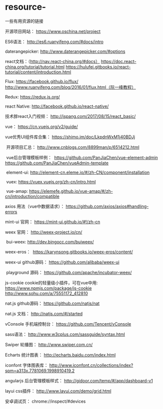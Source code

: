 # resource-
一些有用资源的链接


开源项目网站：
https://www.oschina.net/project

ES6语法：
http://es6.ruanyifeng.com/#docs/intro

daterangepicker:
http://www.daterangepicker.com/#options

react文档：（http://nav.react-china.org/#docs）
https://doc.react-china.org/tutorial/tutorial.html
https://hulufei.gitbooks.io/react-tutorial/content/introduction.html

Flux:
https://facebook.github.io/flux/
http://www.ruanyifeng.com/blog/2016/01/flux.html（阮一峰教程）

Redux:
https://redux.js.org/


react Native:
http://facebook.github.io/react-native/


  技术胖react入门视频：
  http://jspang.com/2017/08/15/react_basic/

vue：
https://cn.vuejs.org/v2/guide/

  vue优秀UI组件库合集：
  https://shimo.im/doc/LkpdnWxM1j40BDJj
  
  开源项目汇总：
  http://www.cnblogs.com/8899man/p/6514212.html
  
  vue后台管理模板样例：
  https://github.com/PanJiaChen/vue-element-admin
  https://github.com/PanJiaChen/vueAdmin-template
  
  element-ui:
  http://element-cn.eleme.io/#/zh-CN/component/installation
  
  vuex:
  https://vuex.vuejs.org/zh-cn/intro.html
  
  vue-amap:
  https://elemefe.github.io/vue-amap/#/zh-cn/introduction/compatible
  
  axios 用法（vue中数据请求）：
  https://github.com/axios/axios#handling-errors
  
  mint-ui 官网：
  https://mint-ui.github.io/#!/zh-cn

weex 官网：
http://weex-project.io/cn/
  
  bui-weex:
  http://dev.bingocc.com/buiweex/
  
  weex-eros：
  https://karynsong.gitbooks.io/weex-eros/content/
  
  weex-ui github源码：
  https://github.com/alibaba/weex-ui
  
  playground 源码：
  https://github.com/apache/incubator-weex/

js-cookie cookie的轻量级小插件，可在vue中用:
https://www.npmjs.com/package/js-cookie
http://www.sohu.com/a/75551172_412810

nat.js github源码：
https://github.com/natjs/nat

nat.js 文档：
http://natjs.com/#/started

vConsole 手机端控制台：
https://github.com/Tencent/vConsole

sass语法：
http://www.w3cplus.com/sassguide/syntax.html

Swiper 轮播图：
http://www.swiper.com.cn/

Echarts 统计图表：
http://echarts.baidu.com/index.html

iconfont 字体图表库：
http://www.iconfont.cn/collections/index?spm=a313x.7781069.1998910419.2

angularjs 后台管理模板样式：
http://gidoor.com/temp/#/app/dashboard-v1

layui css插件：
http://www.layui.com/demo/grid.html

安卓调试页：
chrome://inspect/#devices
